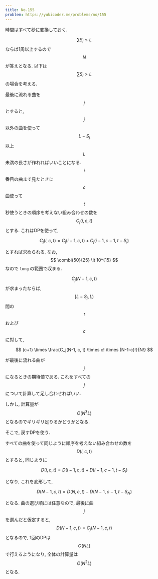 ```yaml
---
title: No.155
problem: https://yukicoder.me/problems/no/155
---
```

時間はすべて秒に変換しておく.

$$ \sum S_i \leq L $$ ならば1周以上するので $$ N $$ が答えとなる. 以下は $$ \sum S_i \gt L $$ の場合を考える.

最後に流れる曲を $$ j $$ とすると, $$ j $$ 以外の曲を使って $$ L-S_j $$ 以上 $$ L $$ 未満の長さが作れればいいことになる. $$ i $$ 番目の曲まで見たときに $$ c $$ 曲使って $$ t $$ 秒使うときの順序を考えない組み合わせの数を $$ C_j(i, c, t) $$ とする. これはDPを使って,

$$
C_j(i, c, t) = C_j(i-1, c, t) + C_j(i-1, c-1, t-S_i)
$$

とすれば求められる. なお, $$ \combi{50}{25} \lt 10^{15} $$ なので `long` の範囲で収まる.

$$ C_j(N-1, c, t) $$ が求まったならば, $$ [L-S_j, L) $$ 間の $$ t $$ および $$ c $$ に対して,

$$
(c+1) \times \frac{C_j(N-1, c, t) \times c! \times (N-1-c)!}{N!}
$$

が最後に流れる曲が $$ j $$ になるときの期待値である. これをすべての $$ j $$ について計算して足し合わせればいい.

しかし, 計算量が $$ O(N^3L) $$ となるのでギリギリ足りるかどうかとなる.

そこで, 戻すDPを使う.

すべての曲を使って同じように順序を考えない組み合わせの数を $$ D(i, c, t) $$ とすると, 同じように

$$
D(i, c, t) = D(i-1, c, t) + D(i-1, c-1, t-S_i)
$$

となり, これを変形して,

$$
D(N-1, c, t) = D(N, c, t) - D(N-1, c-1, t-S_N)
$$

となる. 曲の選び順には任意なので, 最後に曲 $$ j $$ を選んだと仮定すると, $$ D(N-1, c, t) = C_j(N-1, c, t) $$ となるので, 1回のDPは $$ O(NL) $$ で行えるようになり, 全体の計算量は $$ O(N^2L) $$ となる.
